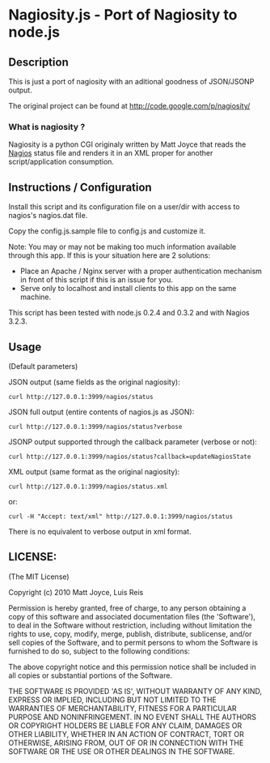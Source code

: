 Nagiosity.js - Port of Nagiosity to node.js
===========================================

## Description

This is just a port of nagiosity with an aditional goodness of JSON/JSONP output.

The original project can be found at http://code.google.com/p/nagiosity/

### What is nagiosity ?

Nagiosity is a python CGI originaly written by Matt Joyce that reads the [Nagios](http://www.nagios.org/) status file and renders
it in an XML proper for another script/application consumption.

## Instructions / Configuration

Install this script and its configuration file on a user/dir with access to nagios's nagios.dat file.

Copy the config.js.sample file to config.js and customize it.

Note: You may or may not be making too much information available through this app. If this is your situation here are 2 solutions:
* Place an Apache / Nginx server with a proper authentication mechanism in front of this script if this is an issue for you.
* Serve only to localhost and install clients to this app on the same machine.

This script has been tested with node.js 0.2.4 and 0.3.2 and with Nagios 3.2.3.

## Usage
(Default parameters)

JSON output (same fields as the original nagiosity):

    curl http://127.0.0.1:3999/nagios/status

JSON full output (entire contents of nagios.js as JSON):

    curl http://127.0.0.1:3999/nagios/status?verbose

JSONP output supported through the callback parameter (verbose or not):

    curl http://127.0.0.1:3999/nagios/status?callback=updateNagiosState

XML output (same format as the original nagiosity):

    curl http://127.0.0.1:3999/nagios/status.xml

or:

    curl -H "Accept: text/xml" http://127.0.0.1:3999/nagios/status

There is no equivalent to verbose output in xml format.

## LICENSE:

(The MIT License)

Copyright (c) 2010 Matt Joyce, Luis Reis

Permission is hereby granted, free of charge, to any person obtaining
a copy of this software and associated documentation files (the
'Software'), to deal in the Software without restriction, including
without limitation the rights to use, copy, modify, merge, publish,
distribute, sublicense, and/or sell copies of the Software, and to
permit persons to whom the Software is furnished to do so, subject to
the following conditions:

The above copyright notice and this permission notice shall be
included in all copies or substantial portions of the Software.

THE SOFTWARE IS PROVIDED 'AS IS', WITHOUT WARRANTY OF ANY KIND,
EXPRESS OR IMPLIED, INCLUDING BUT NOT LIMITED TO THE WARRANTIES OF
MERCHANTABILITY, FITNESS FOR A PARTICULAR PURPOSE AND NONINFRINGEMENT.
IN NO EVENT SHALL THE AUTHORS OR COPYRIGHT HOLDERS BE LIABLE FOR ANY
CLAIM, DAMAGES OR OTHER LIABILITY, WHETHER IN AN ACTION OF CONTRACT,
TORT OR OTHERWISE, ARISING FROM, OUT OF OR IN CONNECTION WITH THE
SOFTWARE OR THE USE OR OTHER DEALINGS IN THE SOFTWARE.
